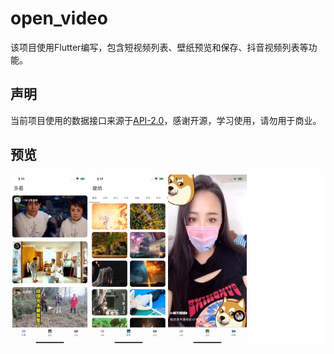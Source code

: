 # open_video

该项目使用Flutter编写，包含短视频列表、壁纸预览和保存、抖音视频列表等功能。

## 声明

当前项目使用的数据接口来源于[API-2.0](https://api.apiopen.top/)，感谢开源，学习使用，请勿用于商业。

## 预览

![16614197165521](assets/16614197165521.jpg)

